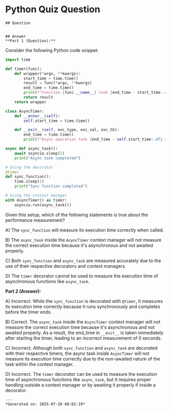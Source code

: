 # Python Quiz Question
    
    ## Question
    
    
    ## Answer
    **Part 1 (Question):**

Consider the following Python code snippet:

```python
import time

def timer(func):
    def wrapper(*args, **kwargs):
        start_time = time.time()
        result = func(*args, **kwargs)
        end_time = time.time()
        print(f"Function {func.__name__} took {end_time - start_time:.4f} seconds to run")
        return result
    return wrapper

class AsyncTimer:
    def __enter__(self):
        self.start_time = time.time()

    def __exit__(self, exc_type, exc_val, exc_tb):
        end_time = time.time()
        print(f"Async operation took {end_time - self.start_time:.4f} seconds")

async def async_task():
    await asyncio.sleep(2)
    print("Async task completed")

# Using the decorator
@timer
def sync_function():
    time.sleep(1)
    print("Sync function completed")

# Using the context manager
with AsyncTimer() as timer:
    asyncio.run(async_task())
```

Given this setup, which of the following statements is true about the performance measurement?

A) The `sync_function` will measure its execution time correctly when called.

B) The `async_task` inside the `AsyncTimer` context manager will not measure the correct execution time because it's asynchronous and not awaited properly.

C) Both `sync_function` and `async_task` are measured accurately due to the use of their respective decorators and context managers.

D) The `timer` decorator cannot be used to measure the execution time of asynchronous functions like `async_task`.

**Part 2 (Answer):**

A) Incorrect. While the `sync_function` is decorated with `@timer`, it measures its execution time correctly because it runs synchronously and completes before the timer ends.

B) Correct. The `async_task` inside the `AsyncTimer` context manager will not measure the correct execution time because it's asynchronous and not awaited properly. As a result, the end_time in `__exit__` is taken immediately after starting the timer, leading to an incorrect measurement of 0 seconds.

C) Incorrect. Although both `sync_function` and `async_task` are decorated with their respective timers, the async task inside `AsyncTimer` will not measure its execution time correctly due to the non-awaited nature of the task within the context manager.

D) Incorrect. The `timer` decorator can be used to measure the execution time of asynchronous functions like `async_task`, but it requires proper handling outside a context manager or by awaiting it properly if inside a decorator.
    
    ---
    *Generated on: 2025-07-20 08:02:19*
    